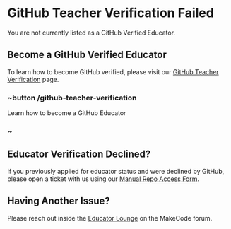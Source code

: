 # GitHub Teacher Verification Failed

You are not currently listed as a GitHub Verified Educator.

## Become a GitHub Verified Educator

To learn how to become GitHub verified, please visit our [GitHub Teacher Verification](/github-teacher-verification) page.

### ~button /github-teacher-verification

Learn how to become a GitHub Educator

### ~


## Educator Verification Declined?

If you previously applied for educator status and were declined by GitHub, please open a ticket with us using our [Manual Repo Access Form](https://forms.office.com/r/mAC2ywU0hQ).


## Having Another Issue?

Please reach out inside the [Educator Lounge](https://forum.makecode.com/c/educators-lounge/24) on the MakeCode forum. 